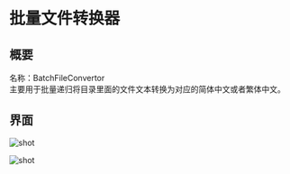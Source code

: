 # 批量文件转换器

## 概要
名称：BatchFileConvertor        
主要用于批量递归将目录里面的文件文本转换为对应的简体中文或者繁体中文。

## 界面

![shot](/Assets/shot1.png "shot")


![shot](/Assets/shot2.png "shot")
